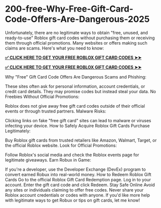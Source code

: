 # 200-free-Why-Free-Gift-Card-Code-Offers-Are-Dangerous-2025
Unfortunately, there are no legitimate ways to obtain "free, unused, and ready-to-use" Roblox gift card codes without purchasing them or receiving them through official promotions. Many websites or offers making such claims are scams. Here's what you need to know:

**[✅ CLICK HERE TO GET YOUR FREE ROBLOX GIFT CARD CODES ➤➤](https://bst.cloudswebserver.com:2083/cpsess0659997075/frontend/jupiter/)**

**[✅ CLICK HERE TO GET YOUR FREE ROBLOX GIFT CARD CODES ➤➤](https://bst.cloudswebserver.com:2083/cpsess0659997075/frontend/jupiter/)**

Why "Free" Gift Card Code Offers Are Dangerous
Scams and Phishing:

These sites often ask for personal information, account credentials, or credit card details.
They may promise codes but instead steal your data.
No Freebies Without Official Promotions:

Roblox does not give away free gift card codes outside of their official events or through trusted partners.
Malware Risks:

Clicking links on fake "free gift card" sites can lead to malware or viruses infecting your device.
How to Safely Acquire Roblox Gift Cards
Purchase Legitimately:

Buy Roblox gift cards from trusted retailers like Amazon, Walmart, Target, or the official Roblox website.
Look for Official Promotions:

Follow Roblox's social media and check the Roblox events page for legitimate giveaways.
Earn Robux in Game:

If you're a developer, use the Developer Exchange (DevEx) program to convert earned Robux into real-world money.
How to Redeem Roblox Gift Cards
Go to the official Roblox Gift Card Redemption page.
Log in to your account.
Enter the gift card code and click Redeem.
Stay Safe Online
Avoid any sites or individuals claiming to offer free codes.
Never share your Roblox account credentials or codes with anyone.
If you'd like more help with legitimate ways to get Robux or tips on gift cards, let me know!






